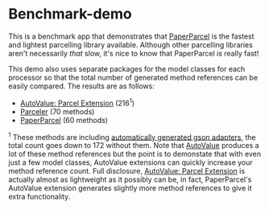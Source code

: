 # Benchmark-demo

This is a benchmark app that demonstrates that [PaperParcel](http://grandstaish.github.io/paperparcel/) is the fastest and lightest parcelling library available. Although other parcelling libraries aren't necessarily *that* slow, it's nice to know that PaperParcel *is* really fast! 

This demo also uses separate packages for the model classes for each processor so that the total number of generated method references can be easily compared. The results are as follows:
- [AutoValue: Parcel Extension](https://github.com/rharter/auto-value-parcel) (216<sup>1</sup>)
- [Parceler](http://parceler.org/) (70 methods)
- [PaperParcel](http://grandstaish.github.io/paperparcel/) (60 methods)

<sup>1</sup> These methods are including [automatically generated gson adapters](https://github.com/rharter/auto-value-gson), the total count goes down to 172 without them. Note that [AutoValue](https://github.com/google/auto/tree/master/value) produces a lot of these method references but the point is to demonstate that with even just a few model classes, AutoValue extensions can quickly increase your method reference count. Full disclosure, [AutoValue: Parcel Extension](https://github.com/rharter/auto-value-parcel) is actually almost as lightweight as it possibly can be, in fact, PaperParcel's AutoValue extension generates slightly more method references to give it extra functionality.
